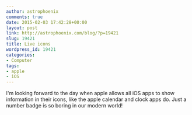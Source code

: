```yaml
---
author: astrophoenix
comments: true
date: 2015-02-03 17:42:28+00:00
layout: post
link: http://astrophoenix.com/blog/?p=19421
slug: 19421
title: Live icons
wordpress_id: 19421
categories:
- Computer
tags:
- apple
- iOS
---
```


I'm looking forward to the day when apple allows all iOS apps to show information in their icons, like the apple calendar and clock apps do. Just a number badge is so boring in our modern world!
